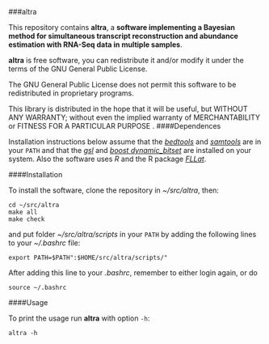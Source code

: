 ###altra

This repository contains **altra**, a **software implementing a Bayesian method
for simultaneous transcript reconstruction and abundance estimation with 
RNA-Seq data in multiple samples**.

**altra** is free software, you can redistribute it and/or modify it under
the terms of the GNU General Public License.

The GNU General Public License does not permit this software to be
redistributed in proprietary programs.

This library is distributed in the hope that it will be useful, but
WITHOUT ANY WARRANTY; without even the implied warranty of
MERCHANTABILITY or FITNESS FOR A PARTICULAR PURPOSE
.
####Dependences

Installation instructions below assume that the [*bedtools*](https://github.com/arq5x/bedtools2) and [*samtools*](http://samtools.sourceforge.net/) are in your `PATH` and that the [*gsl*](http://www.gnu.org/software/gsl/) and [*boost dynamic_bitset*](http://www.boost.org/doc/libs/1_36_0/libs/dynamic_bitset/dynamic_bitset.html) are installed on your system. Also the software uses *R* and the R package [*FLLat*](http://cran.r-project.org/web/packages/FLLat/index.html).

####Installation

To install the software, clone the repository in *~/src/altra*, then:

    cd ~/src/altra
    make all
    make check

and put folder *~/src/altra/scripts* in your `PATH` by adding the following lines to your *~/.bashrc* file:

    export PATH=$PATH":$HOME/src/altra/scripts/"

After adding this line to your *.bashrc*, remember to either login again, or do

    source ~/.bashrc


####Usage

To print the usage run **altra** with option `-h`:

    altra -h

